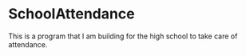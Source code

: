 # SchoolAttendance
This is a program that I am building for the high school to take care of attendance.
